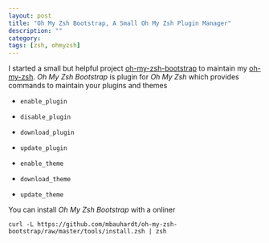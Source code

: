 ```yaml
---
layout: post
title: "Oh My Zsh Bootstrap, A Small Oh My Zsh Plugin Manager"
description: ""
category: 
tags: [zsh, ohmyzsh]
---
```


I started a small but helpful project [oh-my-zsh-bootstrap](https://github.com/mbauhardt/oh-my-zsh-bootstrap) to maintain my [oh-my-zsh](https://github.com/robbyrussell/oh-my-zsh).
_Oh My Zsh Bootstrap_ is plugin for _Oh My Zsh_ which provides commands to maintain your plugins and themes

* <code>enable_plugin</code>
* <code>disable_plugin</code>
* <code>download_plugin</code>
* <code>update_plugin</code>

* <code>enable_theme</code>
* <code>download_theme</code>
* <code>update_theme</code>

You can install _Oh My Zsh Bootstrap_ with a onliner

    curl -L https://github.com/mbauhardt/oh-my-zsh-bootstrap/raw/master/tools/install.zsh | zsh
